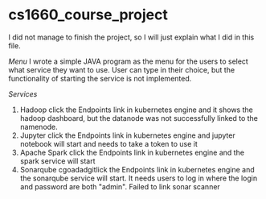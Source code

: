 # cs1660_course_project
I did not manage to finish the project, so I will just explain what I did in this file.

*Menu*
I wrote a simple JAVA program as the menu for the users to select what service they want to use. 
User can type in their choice, but the functionality of starting the service is not implemented.

*Services*
1. Hadoop
   click the Endpoints link in kubernetes engine and it shows the hadoop dashboard, but the datanode
   was not successfully linked to the namenode.
2. Jupyter
   click the Endpoints link in kubernetes engine and jupyter notebook will start and needs to take
   a token to use it
3. Apache Spark
   click the Endpoints link in kubernetes engine and the spark service will start
4. Sonarqube
    cgoadadgitlick the Endpoints link in kubernetes engine and the sonarqube service will start. It needs
    users to log in where the login and password are both "admin". 
    Failed to link sonar scanner
    
    
